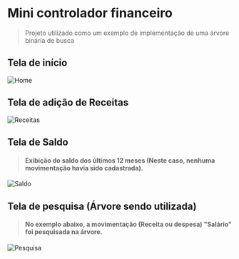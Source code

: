 # Mini controlador financeiro
> Projeto utilizado como um exemplo de implementação de uma árvore binária de busca

## Tela de início

![Home](https://user-images.githubusercontent.com/59901791/103448782-1d3b9880-4c7d-11eb-899f-cef6ba341bde.png)

## Tela de adição de Receitas

![Receitas](https://user-images.githubusercontent.com/59901791/103448784-1e6cc580-4c7d-11eb-94e3-521436a4088f.png)

## Tela de Saldo
> #### Exibição do saldo dos últimos 12 meses (Neste caso, nenhuma movimentação havia sido cadastrada).

![Saldo](https://user-images.githubusercontent.com/59901791/103448785-1e6cc580-4c7d-11eb-88b1-ea7150edf656.png)

## Tela de pesquisa (Árvore sendo utilizada)
> #### No exemplo abaixo, a movimentação (Receita ou despesa) "Salário" foi pesquisada na árvore.


![Pesquisa](https://user-images.githubusercontent.com/59901791/103448783-1dd42f00-4c7d-11eb-9134-34f24e4a731b.png)
